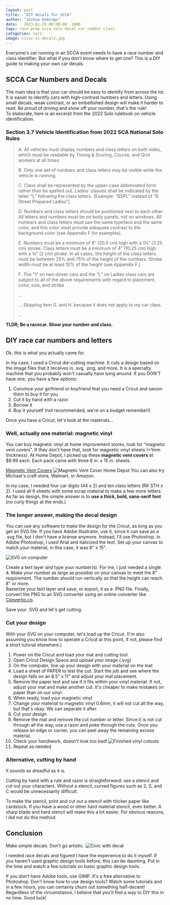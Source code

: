 ```yaml
---
layout: post
title:  "DIY decals for SCCA"
author: "Joshua Domingo"
date:   2023-01-25 00:00:00 -1000
tags: race prep scca solo decal car number class  
categories: cars
image: civic-si-decal2.jpg
---
```


Everyone's car running in an SCCA event needs to have a race number and class identifier. But what if you don't know where to get one? This is a DIY guide to making your own car decals.

## SCCA Car Numbers and Decals

The main idea is that your car should be easy to identify from across the lot. It is easier to identify cars with high-contrast numbers and letters. Using small decals, weak contrast, or an embellished design will make it harder to read. Be proud of driving and show off your number, that's the rule!
<br>
To elaborate, here is an excerpt from the 2022 Solo rulebook on vehicle identification.

### Section 3.7 Vehicle Identification from 2022 SCA National Solo Rules

> 
> A. All vehicles must display numbers and class letters on both sides, which must be readable by Timing & Scoring, Course, and Grid workers at all times. 
>
> B. Only one set of numbers and class letters may be visible while the vehicle is running. 
>
> C. Class shall be represented by the upper-case abbreviated form rather than be spelled out. Ladies’ classes shall be indicated by the letter “L” following the class letters. (Example: “BSPL” instead of “B Street Prepared Ladies”). 
>
> D. Numbers and class letters should be positioned next to each other. All letters and numbers must be on body panels, not on windows. All numbers and class letters must use the same typeface and the same color, and this color must provide adequate contrast to the background color (see Appendix F for examples). 
>
> E. Numbers must be a minimum of 8” (20.5 cm) high with a 1¼” (3.25 cm) stroke. Class letters must be a minimum of 4” (10.25 cm) high with a ¾” (2 cm) stroke. In all cases, the height of the class letters must be between 25% and 75% of the height of the numbers. Stroke width must be at least 10% of the height (see Appendix F.) 
>
> F. The “1” on two-driver cars and the “L” on Ladies class cars are subject to all of the above requirements with regard to placement, color, size, and stroke
>
> ...
>
> ... Skipping item G. and H. because it does not apply to my car class.
>
> ...

**TLDR; Be a racecar. Show your number and class.**

## DIY race car numbers and letters

Ok, this is what you actually came for.

In my case, I used a Cricut die-cutting machine. It cuts a design based on the image files that it receives in .svg, .png, and more. It is a specialty machine that you probably won't casually have lying around. If you DON'T have one, you have a few options:
1. Convince your girlfriend or boyfriend that you need a Cricut and swoon them to buy it for you
2. Cut it by hand with a razor
3. Borrow it
3. Buy it yourself (not recommended, we're on a budget remember!) 

Once you have a Cricut, let's look at the materials...

### Well, actually one material: magnetic vinyl

You can buy magnetic vinyl at home improvement stores, look for "magnetic vent covers". If they don't have that, look for magnetic vinyl sheets (<1mm thickness). At Home Depot, I picked up these **magnetic vent covers** at $8.99 each. Each pack came with three 8 in. x 15 in. sheets.

[Magnetic Vent Covers](https://www.homedepot.com/p/Frost-King-15-in-x-8-in-Magnetic-Grille-Covers-MC815/100345609)
![Magnetic Vent Cover Home Depot](https://images.thdstatic.com/productImages/21c0bfdc-25da-4486-9703-8f0020e3f940/svn/whites-frost-king-registers-grilles-mc815-c3_1000.jpg)
You can also try Michael's craft store, Walmart, or Amazon.

In my case, I needed four car digits (44 x 2) and ten class letters (RK STH x 2). I used all 6 sheets with some scrap material to make a few more letters. As far as design, the simple answer is to **use a thick, bold, sans-serif font** (no curly things at the ends.)

### The longer answer, making the decal design

You can use any software to make the design for the Cricut, as long as you get an SVG file. If you have Adobe Illustrator, use it, since it can save as a .svg file, but I don't have a license anymore. Instead, I'll use Photoshop. In Adobe Photoshop, I used Arial and italicized the text. Set up your canvas to match your material, in this case, it was 8" x 15".

![SVG on computer](https://sudoyashi.github.io/Joshis-Garage/assets/img/SVGoncomputer.jpg)

Create a text layer and type your number(s). For me, I just needed a single 4. Make your number as large as possible on your canvas to meet the 8" requirement. The number should run vertically so that the height can reach 8" or more. 
<br>
Rasterize your text layer and save, or export, it as a .PNG file. Finally, convert the PNG to an SVG converter using an online converter like [Convertio.co](https://convertio.co/png-svg/). 

Save your .SVG and let's get cutting.

### Cut your design


With your SVG on your computer, let's load up the Cricut. (I'm also assuming you know how to operate a Cricut at this point, if not, please find a short tutorial elsewhere.)

1. Power on the Cricut and load your mat and cutting tool.
2. Open Cricut Design Space and upload your image (.svg)
3. On the computer, line up your design with your material on the mat
4. Load a sheet of PAPER to test the cut. Start the job and see where the design falls on an 8.5" x 11" and adjust your mat placement.
5. Remove the paper test and see if it fits within your vinyl material. If not, adjust your mat and make another cut. It's cheaper to make mistakes on paper than on our vinyl.
6. When ready, load your magnetic vinyl
7. Change your material to magnetic vinyl 0.6mm, it will not cut all the way, but that's okay. We can separate it after.
8. Cut your design
9. Remove the mat and remove the cut number or letter. Since it is not cut through all the way, use a razor and poke through the cuts. Once you release an edge or corner, you can peel away the remaining excess material.
10. Check your handiwork, doesn't look too bad!
![Finished vinyl cutouts](https://sudoyashi.github.io/Joshis-Garage/assets/img/finishedvinyldecals.jpg)
11. Repeat as needed

### Alternative, cutting by hand

It sounds as dreadful as it is. 

Cutting by hand with a rule and razor is straightforward: use a stencil and cut out your characters. Without a stencil, curved figures such as 2, S, and C would be unnecessarily difficult. 

To make the stencil, print and cut out a stencil with thicker paper like cardstock. If you have a wood or other hard material stencil, even better. A sharp blade and hard stencil will make this a lot easier. For obvious reasons, I did not do this method.

## Conclusion

Make simple decals. Don't go artistic.
![Civic with decal](https://sudoyashi.github.io/Joshis-Garage/assets/img/civic-si-decal.jpg)

I needed race decals and figured I have the experience to do it myself. If you haven't used graphic design tools before, this can be daunting. Put in the time and watch a few tutorials on basic graphic design tools. 

If you don't have Adobe tools, use GIMP. It's a free alternative to Photoshop. Don't know how to use design tools? Watch some tutorials and in a few hours, you can certainly churn out something half-decent! Regardless of the circumstance, I believe that you'll find a way to DIY this in no time. Good luck! 